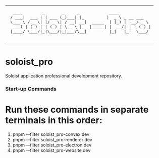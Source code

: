 <table>
  <tr>
    <td>
      <pre>
  ____        _       _     _            ____            
 / ___|  ___ | | ___ (_)___| |_         |  _ \ _ __ ___  
 \___ \ / _ \| |/ _ \| / __| __|  _____  | |_) | '__/ _ \ 
  ___) | (_) | | (_) | \__ \ |_  |_____| |  __/| | | (_) |
 |____/ \___/|_|\___/|_|___/\__|         |_|   |_|  \___/
      </pre>
    </td>
  </tr>
</table>

# soloist_pro
Soloist application professional development repository.

### Start-up Commands
# Run these commands in separate terminals in this order:
1. pnpm --filter soloist_pro-convex dev
2. pnpm --filter soloist_pro-renderer dev
3. pnpm --filter soloist_pro-electron dev
4. pnpm --filter soloist_pro-website dev
